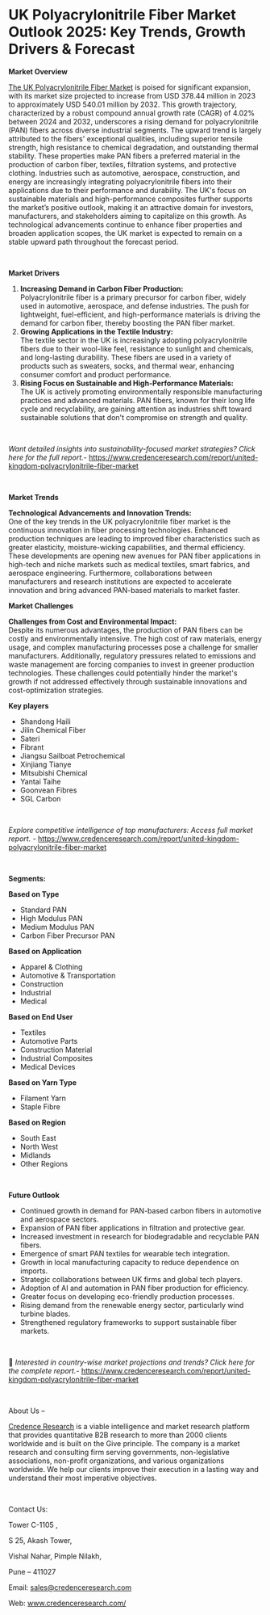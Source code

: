 # UK Polyacrylonitrile Fiber Market Outlook 2025: Key Trends, Growth Drivers & Forecast


<p><strong>Market Overview</strong></p>
<p><a href="https://www.credenceresearch.com/report/united-kingdom-polyacrylonitrile-fiber-market">The UK Polyacrylonitrile Fiber Market</a> is poised for significant expansion, with its market size projected to increase from USD 378.44 million in 2023 to approximately USD 540.01 million by 2032. This growth trajectory, characterized by a robust compound annual growth rate (CAGR) of 4.02% between 2024 and 2032, underscores a rising demand for polyacrylonitrile (PAN) fibers across diverse industrial segments. The upward trend is largely attributed to the fibers' exceptional qualities, including superior tensile strength, high resistance to chemical degradation, and outstanding thermal stability. These properties make PAN fibers a preferred material in the production of carbon fiber, textiles, filtration systems, and protective clothing. Industries such as automotive, aerospace, construction, and energy are increasingly integrating polyacrylonitrile fibers into their applications due to their performance and durability. The UK's focus on sustainable materials and high-performance composites further supports the market&rsquo;s positive outlook, making it an attractive domain for investors, manufacturers, and stakeholders aiming to capitalize on this growth. As technological advancements continue to enhance fiber properties and broaden application scopes, the UK market is expected to remain on a stable upward path throughout the forecast period.</p>
<p><strong>&nbsp;</strong></p>
<p><strong>Market Drivers</strong></p>
<ol>
<li><strong> Increasing Demand in Carbon Fiber Production:</strong><br data-start="1458" data-end="1461" /> Polyacrylonitrile fiber is a primary precursor for carbon fiber, widely used in automotive, aerospace, and defense industries. The push for lightweight, fuel-efficient, and high-performance materials is driving the demand for carbon fiber, thereby boosting the PAN fiber market.</li>
<li data-start="1741" data-end="2112"><strong data-start="1741" data-end="1793"> Growing Applications in the Textile Industry:</strong><br data-start="1793" data-end="1796" /> The textile sector in the UK is increasingly adopting polyacrylonitrile fibers due to their wool-like feel, resistance to sunlight and chemicals, and long-lasting durability. These fibers are used in a variety of products such as sweaters, socks, and thermal wear, enhancing consumer comfort and product performance.</li>
<li data-start="2114" data-end="2468"><strong data-start="2114" data-end="2180"> Rising Focus on Sustainable and High-Performance Materials:</strong><br data-start="2180" data-end="2183" /> The UK is actively promoting environmentally responsible manufacturing practices and advanced materials. PAN fibers, known for their long life cycle and recyclability, are gaining attention as industries shift toward sustainable solutions that don't compromise on strength and quality.</li>
</ol>
<p><strong>&nbsp;</strong></p>
<p><em>Want detailed insights into sustainability-focused market strategies? Click here for the full report.- </em><a href="https://www.credenceresearch.com/report/united-kingdom-polyacrylonitrile-fiber-market">https://www.credenceresearch.com/report/united-kingdom-polyacrylonitrile-fiber-market</a></p>
<p>&nbsp;</p>
<p><strong>Market Trends</strong></p>
<p><strong>Technological Advancements and Innovation Trends:</strong><br /> One of the key trends in the UK polyacrylonitrile fiber market is the continuous innovation in fiber processing technologies. Enhanced production techniques are leading to improved fiber characteristics such as greater elasticity, moisture-wicking capabilities, and thermal efficiency. These developments are opening new avenues for PAN fiber applications in high-tech and niche markets such as medical textiles, smart fabrics, and aerospace engineering. Furthermore, collaborations between manufacturers and research institutions are expected to accelerate innovation and bring advanced PAN-based materials to market faster.</p>
<p><strong>Market Challenges</strong></p>
<p><strong>Challenges from Cost and Environmental Impact:</strong><br data-start="3249" data-end="3252" /> Despite its numerous advantages, the production of PAN fibers can be costly and environmentally intensive. The high cost of raw materials, energy usage, and complex manufacturing processes pose a challenge for smaller manufacturers. Additionally, regulatory pressures related to emissions and waste management are forcing companies to invest in greener production technologies. These challenges could potentially hinder the market's growth if not addressed effectively through sustainable innovations and cost-optimization strategies.</p>
<p><strong>Key players</strong></p>
<ul>
<li>Shandong Haili</li>
<li>Jilin Chemical Fiber</li>
<li>Sateri</li>
<li>Fibrant</li>
<li>Jiangsu Sailboat Petrochemical</li>
<li>Xinjiang Tianye</li>
<li>Mitsubishi Chemical</li>
<li>Yantai Taihe</li>
<li>Goonvean Fibres</li>
<li>SGL Carbon</li>
</ul>
<p>&nbsp;</p>
<p><em>Explore competitive intelligence of top manufacturers: Access full market report. - </em><a href="https://www.credenceresearch.com/report/united-kingdom-polyacrylonitrile-fiber-market">https://www.credenceresearch.com/report/united-kingdom-polyacrylonitrile-fiber-market</a></p>
<p>&nbsp;</p>
<p><strong>Segments:</strong></p>
<p><strong>Based on Type</strong></p>
<ul>
<li>Standard PAN</li>
<li>High Modulus PAN</li>
<li>Medium Modulus PAN</li>
<li>Carbon Fiber Precursor PAN</li>
</ul>
<p><strong>Based on Application</strong></p>
<ul>
<li>Apparel &amp; Clothing</li>
<li>Automotive &amp; Transportation</li>
<li>Construction</li>
<li>Industrial</li>
<li>Medical</li>
</ul>
<p><strong>Based on End User</strong></p>
<ul>
<li>Textiles</li>
<li>Automotive Parts</li>
<li>Construction Material</li>
<li>Industrial Composites</li>
<li>Medical Devices</li>
</ul>
<p><strong>Based on Yarn Type</strong></p>
<ul>
<li>Filament Yarn</li>
<li>Staple Fibre</li>
</ul>
<p><strong>Based on Region</strong></p>
<ul>
<li>South East</li>
<li>North West</li>
<li>Midlands</li>
<li>Other Regions</li>
</ul>
<p>&nbsp;</p>
<p><strong>Future Outlook </strong></p>
<ul>
<li>Continued growth in demand for PAN-based carbon fibers in automotive and aerospace sectors.</li>
<li>Expansion of PAN fiber applications in filtration and protective gear.</li>
<li>Increased investment in research for biodegradable and recyclable PAN fibers.</li>
<li>Emergence of smart PAN textiles for wearable tech integration.</li>
<li>Growth in local manufacturing capacity to reduce dependence on imports.</li>
<li>Strategic collaborations between UK firms and global tech players.</li>
<li>Adoption of AI and automation in PAN fiber production for efficiency.</li>
<li>Greater focus on developing eco-friendly production processes.</li>
<li>Rising demand from the renewable energy sector, particularly wind turbine blades.</li>
<li>Strengthened regulatory frameworks to support sustainable fiber markets.</li>
</ul>
<p><strong>&nbsp;</strong></p>
<p>📌 <em>Interested in country-wise market projections and trends? Click here for the complete report.- </em><a href="https://www.credenceresearch.com/report/united-kingdom-polyacrylonitrile-fiber-market">https://www.credenceresearch.com/report/united-kingdom-polyacrylonitrile-fiber-market</a></p>
<p>&nbsp;</p>
<p>About Us &ndash;</p>
<p><a href="https://www.credenceresearch.com/">Credence Research</a> is a viable intelligence and market research platform that provides quantitative B2B research to more than 2000 clients worldwide and is built on the Give principle. The company is a market research and consulting firm serving governments, non-legislative associations, non-profit organizations, and various organizations worldwide. We help our clients improve their execution in a lasting way and understand their most imperative objectives.</p>
<p>&nbsp;</p>
<p>Contact Us:</p>
<p>Tower C-1105 ,</p>
<p>S 25, Akash Tower,</p>
<p>Vishal Nahar, Pimple Nilakh,</p>
<p>Pune &ndash; 411027</p>
<p>Email: <a href="mailto:sales@credenceresearch.com">sales@credenceresearch.com</a></p>
<p>Web: <a href="http://www.credenceresearch.com/">www.credenceresearch.com/</a></p>
